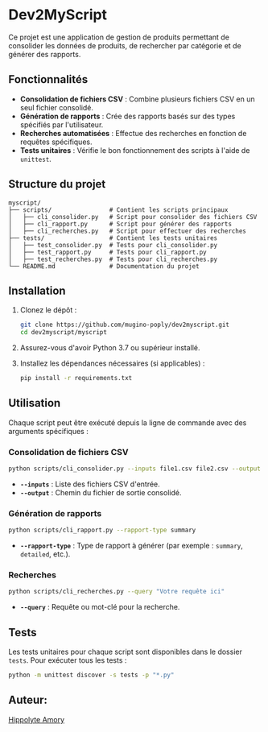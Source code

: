# Dev2MyScript

Ce projet est une application de gestion de produits permettant de consolider les données de produits, de rechercher par catégorie et de générer des rapports.

## Fonctionnalités

- **Consolidation de fichiers CSV** : Combine plusieurs fichiers CSV en un seul fichier consolidé.
- **Génération de rapports** : Crée des rapports basés sur des types spécifiés par l'utilisateur.
- **Recherches automatisées** : Effectue des recherches en fonction de requêtes spécifiques.
- **Tests unitaires** : Vérifie le bon fonctionnement des scripts à l'aide de `unittest`.

## Structure du projet

```
myscript/
├── scripts/                # Contient les scripts principaux
│   ├── cli_consolider.py   # Script pour consolider des fichiers CSV
│   ├── cli_rapport.py      # Script pour générer des rapports
│   ├── cli_recherches.py   # Script pour effectuer des recherches
├── tests/                  # Contient les tests unitaires
│   ├── test_consolider.py  # Tests pour cli_consolider.py
│   ├── test_rapport.py     # Tests pour cli_rapport.py
│   ├── test_recherches.py  # Tests pour cli_recherches.py
└── README.md               # Documentation du projet
```

## Installation

1. Clonez le dépôt :
   ```bash
   git clone https://github.com/mugino-poply/dev2myscript.git
   cd dev2myscript/myscript
   ```
2. Assurez-vous d'avoir Python 3.7 ou supérieur installé.

3. Installez les dépendances nécessaires (si applicables) :
   ```bash
   pip install -r requirements.txt
   ```

## Utilisation

Chaque script peut être exécuté depuis la ligne de commande avec des arguments spécifiques :

### Consolidation de fichiers CSV

```bash
python scripts/cli_consolider.py --inputs file1.csv file2.csv --output output.csv
```
- **`--inputs`** : Liste des fichiers CSV d'entrée.
- **`--output`** : Chemin du fichier de sortie consolidé.

### Génération de rapports

```bash
python scripts/cli_rapport.py --rapport-type summary
```
- **`--rapport-type`** : Type de rapport à générer (par exemple : `summary`, `detailed`, etc.).

### Recherches

```bash
python scripts/cli_recherches.py --query "Votre requête ici"
```
- **`--query`** : Requête ou mot-clé pour la recherche.

## Tests

Les tests unitaires pour chaque script sont disponibles dans le dossier `tests`. Pour exécuter tous les tests :

```bash
python -m unittest discover -s tests -p "*.py"
```

## Auteur:

[Hippolyte Amory](https://github.com/mugino-poply)
